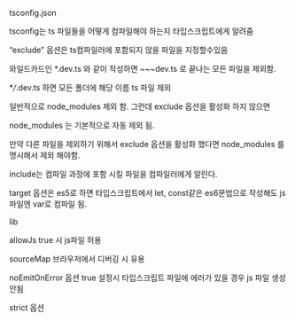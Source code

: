 tsconfig.json

tsconfig는 ts 파일들을 어떻게 컴파일해야 하는지 타입스크립트에게 알려줌

“exclude” 옵션은 ts컴파일러에 포함되지 않을 파일을 지정할수있음

와일드카드인 \*.dev.ts 와 같이 작성하면 ~~~dev.ts 로 끝나는 모든 파일을 제외함.

\*_/_.dev.ts 하면 모든 폴더에 해당 이름 ts 파일 제외

일반적으로 node_modules 제외 함. 그런데 exclude 옵션을 활성화 하지 않으면

node_modules 는 기본적으로 자동 제외 됨.

만약 다른 파일을 제외하기 위해서 exclude 옵션을 활성화 했다면 node_modules 를 명시해서 제외 해야함.

include는 컴파일 과정에 포함 시킬 파일을 컴파일러에게 알린다.

target 옵션은 es5로 하면 타입스크립트에서 let, const같은 es6문법으로 작성해도 js파일엔 var로 컴파일 됨.

lib

allowJs true 시 js파일 허용

sourceMap 브라우저에서 디버깅 시 유용

noEmitOnError 옵션 true 설정시 타입스크립트 파일에 에러가 있을 경우 js 파일 생성 안됨

strict 옵션
